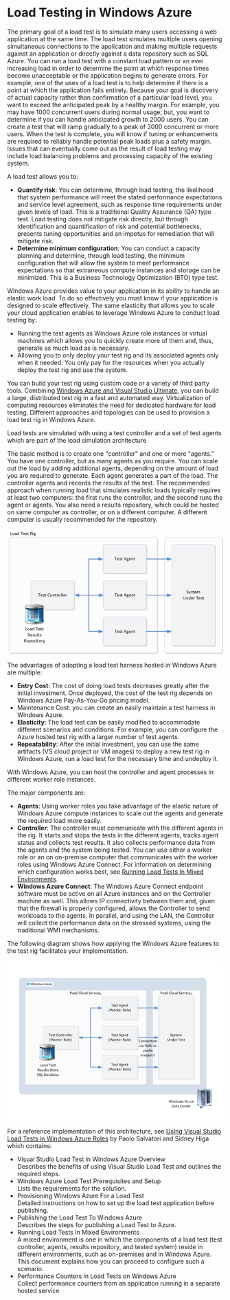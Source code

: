 <properties linkid="develop-net-architecture-load-testing" urlDisplayName="Load Testing" pageTitle="Load Testing in Windows Azure" metaKeywords="Load Testing Pattern Architecture" metaDescription="Load testing patterns and application architecture using Windows Azure." metaCanonical="http://www.windowsazure.com/en-us/develop/net/architecture" umbracoNaviHide="0" disqusComments="1" />

# Load Testing in Windows Azure

The primary goal of a load test is to simulate many users accessing a web application at the same time. The load test simulates multiple users opening simultaneous connections to the application and making multiple requests against an application or directly against a data repository such as SQL Azure. You can run a load test with a constant load pattern or an ever increasing load in order to determine the point at which response times become unacceptable or the application begins to generate errors. For example, one of the uses of a load test is to help determine if there is a point at which the application fails entirely. Because your goal is discovery of actual capacity rather than confirmation of a particular load level, you want to exceed the anticipated peak by a healthy margin. For example, you may have 1000 concurrent users during normal usage; but, you want to determine if you can handle anticipated growth to 2000 users. You can create a test that will ramp gradually to a peak of 3000 concurrent or more users. When the test is complete, you will know if tuning or enhancements are required to reliably handle potential peak loads plus a safety margin. Issues that can eventually come out as the result of load testing may include load balancing problems and processing capacity of the existing system.

A load test allows you to:

- **Quantify risk**: You can determine, through load testing, the likelihood that system performance will meet the stated performance expectations and service level agreement, such as response time requirements under given levels of load. This is a traditional Quality Assurance (QA) type test. Load testing does not mitigate risk directly, but through identification and quantification of risk and potential bottlenecks, presents tuning opportunities and an impetus for remediation that will mitigate risk. 
- **Determine minimum configuration**: You can conduct a capacity planning and determine, through load testing, the minimum configuration that will allow the system to meet performance expectations so that extraneous compute instances and storage can be minimized. This is a Business Technology Optimization (BTO) type test. 

Windows Azure provides value to your application in its ability to handle an elastic work load. To do so effectively you must know if your application is designed to scale effectively. The same elasticity that allows you to scale your cloud application enables to leverage Windows Azure to conduct load testing by: 

- Running the test agents as Windows Azure role instances or virtual machines which allows you to quickly create more of them and, thus, generate as much load as is necessary. 
- Allowing you to only deploy your test rig and its associated agents only when it needed. You only pay for the resources when you actually deploy the test rig and use the system. 

You can build your test rig using custom code or a variety of third party tools. Combining [Windows Azure and Visual Studio Ultimate][],  you can build a large, distributed test rig in a fast and automated way. Virtualization of computing resources eliminates the need for dedicated hardware for load testing. Different approaches and topologies can be used to provision a load test rig in Windows Azure.

Load tests are simulated with using a test controller and a set of test agents which are part of the load simulation architecture 

The basic method is to create one "controller" and one or more "agents." You have one controller, but as many agents as you require. You can scale out the load by adding additional agents, depending on the amount of load you are required to generate. Each agent generates a part of the load. The controller agents and records the results of the test. The recommended approach when running load that simulates realistic loads typically requires at least two computers: the first runs the controller, and the second runs the agent or agents. You also need a results repository, which could be hosted on same computer as controller, or on a different computer. A different computer is usually recommended for the repository.
 
![generic_rig][]

The advantages of adopting a load test harness hosted in Windows Azure are multiple:

- **Entry Cost**: The cost of doing load tests decreases greatly after the initial investment. Once deployed, the cost of the test rig depends on Windows Azure Pay-As-You-Go pricing model. 
- Maintenance Cost: you can create an easily maintain a test harness in Windows Azure. 
- **Elasticity**: The load test can be easily modified to accommodate different scenarios and conditions. For example, you can configure the Azure hosted test rig with a larger number of test agents. 
- **Repeatability**: After the initial investment, you can use the same artifacts (VS cloud project or VM images) to deploy a new test rig in Windows Azure, run a load test for the necessary time and undeploy it. 

With Windows Azure, you can host the controller and agent processes in different worker role instances.

The major components are:

- **Agents**: Using worker roles you take advantage of the elastic nature of Windows Azure compute instances to scale out the agents and generate the required load more easily.  
- **Controller**: The controller must communicate with the different agents in the rig. It starts and stops the tests in the different agents, tracks agent status and collects test results. It also collects performance data from the agents and the system being tested. You can use either a worker role or an on on-premise computer that communicates with the worker roles using Windows Azure Connect. For information on determining which configuration works best, see [Running Load Tests In Mixed Environments]. 
- **Windows Azure Connect**: The Windows Azure Connect endpoint software must be active on all Azure instances and on the Controller machine as well. This allows IP connectivity between them and, given that the firewall is properly configured, allows the Controller to send workloads to the agents. In parallel, and using the LAN, the Controller will collect the performance data on the stressed systems, using the traditional WMI mechanisms. 

The following diagram shows how applying the Windows Azure features to the test rig facilitates your implementation.

![implemented_rig][]

For a reference implementation of this architecture, see [Using Visual Studio Load Tests in Windows Azure Roles] by Paolo Salvatori and Sidney Higa which contains:

- Visual Studio Load Test in Windows Azure Overview<br/>
Describes the benefits of using Visual Studio Load Test and outlines the required steps. 
- Windows Azure Load Test Prerequisites and Setup<br/>
Lists the requirements for the solution. 
- Provisioning Windows Azure For a Load Test<br/>
Detailed instructions on how to set up the load test application before publishing. 
- Publishing the Load Test To Windows Azure<br/>
Describes the steps for publishing a Load Test to Azure. 
- Running Load Tests In Mixed Environments<br/>
A mixed environment is one in which the components of a load test (test controller, agents, results repository, and tested system) reside in different environments, such as on-premises and in Windows Azure. This document explains how you can proceed to configure such a scenario. 
- Performance Counters in Load Tests on Windows Azure<br/>
Collect performance counters from an application running in a separate hosted service 

<!--links-->

[Windows Azure and Visual Studio Ultimate]: http://www.microsoft.com/visualstudio/eng/products/visual-studio-ultimate-2012#product-edition-ultimate-details
[Running Load Tests In Mixed Environments]: http://msdn.microsoft.com/en-us/library/windowsazure/hh966776.aspx
[Using Visual Studio Load Tests in Windows Azure Roles]: http://msdn.microsoft.com/en-us/library/windowsazure/hh674491.aspx

<!--images-->

[generic_rig]: ..\media\architecture_load_testing_rig.png
[implemented_rig]: ..\media\architecture_load_testing_implementation.png